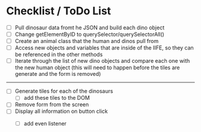 # Checklist / ToDo List
- [ ] Pull dinosaur data fromt he JSON and build each dino object
- [ ] Change getElementByID to querySelector/querySelectorAll()
- [ ] Create an animal class that the human and dinos pull from
- [ ] Access new objects and variables that are inside of the IIFE, so they can be referenced in the other methods
- [ ] Iterate through the list of new dino objects and compare each one with the new human object (this will need to happen before the tiles are generate and the form is removed)

-----------------------------------------------------------
- [ ] Generate tiles for each of the dinosaurs
    - [ ] add these tiles to the DOM
- [ ] Remove form from the screen
- [ ] Display all information on button click
    - [ ] add even listener


